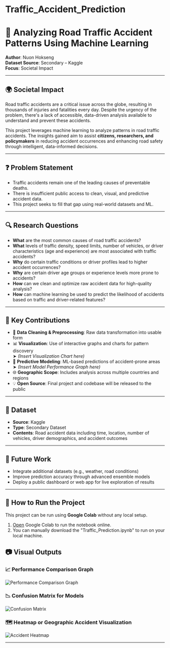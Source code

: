 # Traffic_Accident_Prediction
# 🚦 Analyzing Road Traffic Accident Patterns Using Machine Learning

**Author**: Nuon Hokseng  
**Dataset Source**: Secondary – Kaggle  
**Focus**: Societal Impact

---

## 🌍 Societal Impact

Road traffic accidents are a critical issue across the globe, resulting in thousands of injuries and fatalities every day. Despite the urgency of the problem, there's a lack of accessible, data-driven analysis available to understand and prevent these accidents.

This project leverages machine learning to analyze patterns in road traffic accidents. The insights gained aim to assist **citizens, researchers, and policymakers** in reducing accident occurrences and enhancing road safety through intelligent, data-informed decisions.

---

## ❓ Problem Statement

- Traffic accidents remain one of the leading causes of preventable deaths.
- There is insufficient public access to clean, visual, and predictive accident data.
- This project seeks to fill that gap using real-world datasets and ML.

---

## 🔍 Research Questions

- **What** are the most common causes of road traffic accidents?
- **What** levels of traffic density, speed limits, number of vehicles, or driver characteristics (age and experience) are most associated with traffic accidents?
- **Why** do certain traffic conditions or driver profiles lead to higher accident occurrences?
- **Why** are certain driver age groups or experience levels more prone to accidents?
- **How** can we clean and optimize raw accident data for high-quality analysis?
- **How** can machine learning be used to predict the likelihood of accidents based on traffic and driver-related features?

---

## 🧠 Key Contributions

- 🧹 **Data Cleaning & Preprocessing**: Raw data transformation into usable form  
- 📊 **Visualization**: Use of interactive graphs and charts for pattern discovery  
  ➤ *(Insert Visualization Chart here)*  
- 🔮 **Predictive Modeling**: ML-based predictions of accident-prone areas  
  ➤ *(Insert Model Performance Graph here)*  
- 🌐 **Geographic Scope**: Includes analysis across multiple countries and regions  
- 💡 **Open Source**: Final project and codebase will be released to the public

---

## 📂 Dataset

- **Source**: Kaggle  
- **Type**: Secondary Dataset  
- **Contents**: Road accident data including time, location, number of vehicles, driver demographics, and accident outcomes

---

## 📌 Future Work

- Integrate additional datasets (e.g., weather, road conditions)
- Improve prediction accuracy through advanced ensemble models
- Deploy a public dashboard or web app for live exploration of results

---

## 🚀 How to Run the Project

This project can be run using **Google Colab** without any local setup.

1. [Open](https://colab.research.google.com/drive/1vSJUgNwP_f09gk_73ZvHvG-klmUJooqL?usp=sharing) Google Colab to run the notebook online.  
2. You can manually download the "Traffic_Prediction.ipynb" to run on your local machine.

## 📷 Visual Outputs 

### 📈 Performance Comparison Graph  
![Performance Comparison Graph](path/to/performance_graph.png)

### 📉 Confusion Matrix for Models  
![Confusion Matrix](path/to/confusion_matrix.png)

### 🗺️ Heatmap or Geographic Accident Visualization  
![Accident Heatmap](path/to/accident_heatmap.png)

---

